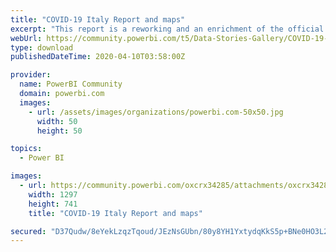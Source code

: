 ```yaml
---
title: "COVID-19 Italy Report and maps"
excerpt: "This report is a reworking and an enrichment of the official italian dashbord at this URL"
webUrl: https://community.powerbi.com/t5/Data-Stories-Gallery/COVID-19-Italy-Report-and-maps/m-p/1019440
type: download
publishedDateTime: 2020-04-10T03:58:00Z

provider:
  name: PowerBI Community
  domain: powerbi.com
  images:
    - url: /assets/images/organizations/powerbi.com-50x50.jpg
      width: 50
      height: 50

topics:
  - Power BI

images:
  - url: https://community.powerbi.com/oxcrx34285/attachments/oxcrx34285/DataStoriesGallery/3733/1/thumbnail.JPG
    width: 1297
    height: 741
    title: "COVID-19 Italy Report and maps"

secured: "D37Qudw/8eYekLzqzTqoud/JEzNsGUbn/80y8YH1YxtydqKkS5p+BNe0HO3L2dJVAPShXXJ1X9nmLnmCNhPIc8qq/iGd2k7sMuyKz/SI8x8txSf0nsr41rLyEJdIUrtUuoWLPsMQLjcFFSVvoxF0S5zMwzvPWnu9TDCtny/dC5hdPfYh6P40A+sudFOgjJuCp157wInly8pc+Y39bn01yCd25gUSy2RFZbTlN6hkTDd6gnoEH/9UYoTwtpql3W1jwpNTGhfFsVY7bzXEsE1Uf04Fmi6AxMDydgAwlW3NGRUkXkGd49SUErdAEkikUPrhP9DPAgIemgAw5/DT+xyXpe30T/PX7JqZ0xBWSptMIQt82ynyv8pQpHLrBhovSj8M;SVqxiG2X5wMAIiEeMKbQGw=="
---
```


